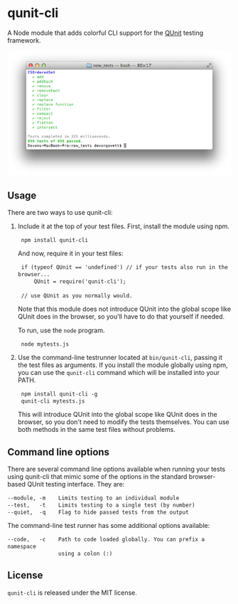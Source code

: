 qunit-cli
=========

A Node module that adds colorful CLI support for the [QUnit](http://qunitjs.com)
testing framework.

![screenshot](screenshot.png)

## Usage

There are two ways to use qunit-cli:

1. Include it at the top of your test files. First, install the module using npm.

        npm install qunit-cli

    And now, require it in your test files:

        if (typeof QUnit == 'undefined') // if your tests also run in the browser...
            QUnit = require('qunit-cli');
        
        // use QUnit as you normally would.

    Note that this module does not introduce QUnit into the global scope like QUnit
    does in the browser, so you'll have to do that yourself if needed.

    To run, use the `node` program.

        node mytests.js

2. Use the command-line testrunner located at `bin/qunit-cli`, passing it the test files as arguments.
    If you install the module globally using npm, you can use the `qunit-cli` command which will be 
    installed into your PATH.

        npm install qunit-cli -g
        qunit-cli mytests.js

    This will introduce QUnit into the global scope like QUnit does in the browser,
    so you don't need to modify the tests themselves. You can use both methods in
    the same test files without problems.

## Command line options

There are several command line options available when running your tests using
qunit-cli that mimic some of the options in the standard browser-based QUnit
testing interface.  They are:

    --module, -m    Limits testing to an individual module
    --test,   -t    Limits testing to a single test (by number)
    --quiet,  -q    Flag to hide passed tests from the output

The command-line test runner has some additional options available:

    --code,   -c    Path to code loaded globally. You can prefix a namespace
                    using a colon (:)

## License

`qunit-cli` is released under the MIT license.